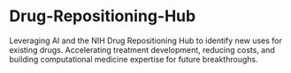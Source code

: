 # Drug-Repositioning-Hub
Leveraging AI and the NIH Drug Repositioning Hub to identify new uses for existing drugs. Accelerating treatment development, reducing costs, and building computational medicine expertise for future breakthroughs.
